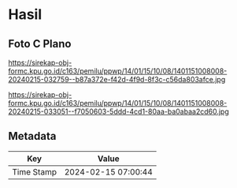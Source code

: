 # Hasil

## Foto C Plano

https://sirekap-obj-formc.kpu.go.id/c163/pemilu/ppwp/14/01/15/10/08/1401151008008-20240215-032759--b87a372e-f42d-4f9d-8f3c-c56da803afce.jpg

https://sirekap-obj-formc.kpu.go.id/c163/pemilu/ppwp/14/01/15/10/08/1401151008008-20240215-033051--f7050603-5ddd-4cd1-80aa-ba0abaa2cd60.jpg


## Metadata

| Key        | Value               |
| ---------- | ------------------- |
| Time Stamp | 2024-02-15 07:00:44 |



